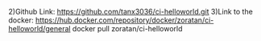 2)Github Link:
https://github.com/tanx3036/ci-helloworld.git
3)Link to the docker:
https://hub.docker.com/repository/docker/zoratan/ci-helloworld/general
docker pull zoratan/ci-helloworld